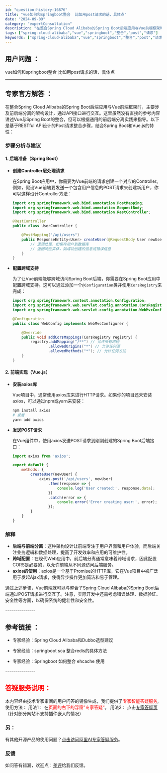 ```yaml
---
id: "question-history-16876"
title: "vue如何和springboot整合  比如用post请求的话，具体点"
date: "2024-09-09"
category: "expertConsultation"
description: "在整合Spring Cloud Alibaba的Spring Boot后端应用与Vue前端框架时，主要涉及前后端分离的架构设计，通过API接口进行交互。这里虽然没有直接的参考内容讲述Vue与Spring Boot的整合，但可以根据通用的前后端分离实践来指导。以下是基于RESTful API设计的Po"
tags: ["spring-cloud-alibaba","vue","springboot","整合","post","请求"]
keywords: ["spring-cloud-alibaba","vue","springboot","整合","post","请求"]
---
```


## 用户问题 ： 
 vue如何和springboot整合  比如用post请求的话，具体点  

---------------
## 专家官方解答 ：

在整合Spring Cloud Alibaba的Spring Boot后端应用与Vue前端框架时，主要涉及前后端分离的架构设计，通过API接口进行交互。这里虽然没有直接的参考内容讲述Vue与Spring Boot的整合，但可以根据通用的前后端分离实践来指导。以下是基于RESTful API设计的Post请求整合步骤，结合Spring Boot和Vue.js的特性：

### 步骤分析与建议

#### 1. **后端准备（Spring Boot）**

- **创建Controller层处理请求**

  在Spring Boot应用中，你需要为Vue前端的请求创建一个对应的Controller。例如，假设Vue前端要发送一个包含用户信息的POST请求来创建新用户，你可以这样设计Controller方法：

  ```java
  import org.springframework.web.bind.annotation.PostMapping;
  import org.springframework.web.bind.annotation.RequestBody;
  import org.springframework.web.bind.annotation.RestController;

  @RestController
  public class UserController {

      @PostMapping("/api/users")
      public ResponseEntity<User> createUser(@RequestBody User newUser) {
          // 逻辑处理，如保存用户到数据库
          // 返回响应实体，如成功创建的信息或错误信息
      }
  }
  ```

- **配置跨域支持**

  为了让Vue前端能够跨域访问Spring Boot后端，你需要在Spring Boot应用中配置跨域支持。这可以通过添加一个`@Configuration`类并使用`CorsRegistry`来完成：

  ```java
  import org.springframework.context.annotation.Configuration;
  import org.springframework.web.servlet.config.annotation.CorsRegistry;
  import org.springframework.web.servlet.config.annotation.WebMvcConfigurer;

  @Configuration
  public class WebConfig implements WebMvcConfigurer {

      @Override
      public void addCorsMappings(CorsRegistry registry) {
          registry.addMapping("/**") // 允许所有路径
                  .allowedOrigins("*") // 允许任何源
                  .allowedMethods("*"); // 允许任何方法
      }
  }
  ```

#### 2. **前端实现（Vue.js）**

- **安装axios库**

  Vue项目中，通常使用axios库来进行HTTP请求。如果你的项目还未安装axios，可以通过npm或yarn来安装：

  ```bash
  npm install axios
  # 或者
  yarn add axios
  ```

- **发送POST请求**

  在Vue组件中，使用axios发送POST请求到刚刚创建的Spring Boot后端接口：

  ```javascript
  import axios from 'axios';

  export default {
      methods: {
          createUser(newUser) {
              axios.post('/api/users', newUser)
                  .then(response => {
                      console.log('User created:', response.data);
                  })
                  .catch(error => {
                      console.error('Error creating user:', error);
                  });
          }
      }
  }
  ```

### 解释

- **后端与前端分离**：这种架构设计让前端专注于用户界面和用户体验，而后端关注业务逻辑和数据处理，提高了开发效率和应用的可维护性。
- **跨域配置**：在现代Web应用中，前后端分离通常意味着跨域请求，因此配置CORS是必要的，以允许前端从不同源访问后端服务。
- **axios的使用**：axios是一个基于Promise的HTTP库，它在Vue项目中被广泛用于发起Ajax请求，使得异步操作更加简洁和易于管理。

通过上述步骤，Vue前端就可以与整合了Spring Cloud Alibaba的Spring Boot后端通过POST请求进行交互了。注意，实际开发中还需考虑错误处理、数据验证、安全性等方面，以确保系统的健壮性和安全性。


<font color="#949494">---------------</font> 


## 参考链接 ：

* 专家经验：Spring Cloud Alibaba和Dubbo选型建议 
 
 * 专家经验：springboot sca 整合redis的具体方法 
 
 * 专家经验：Springboot 如何整合 ehcache 使用 


 <font color="#949494">---------------</font> 
 


## <font color="#FF0000">答疑服务说明：</font> 

本内容经由技术专家审阅的用户问答的镜像生成，我们提供了<font color="#FF0000">专家智能答疑服务</font>,使用方法：
用法1： 在<font color="#FF0000">页面的右下的浮窗”专家答疑“</font>。
用法2： 点击[专家答疑页](https://answer.opensource.alibaba.com/docs/intro)（针对部分网站不支持插件嵌入的情况）
### 另：


有其他开源产品的使用问题？[点击访问阿里AI专家答疑服务](https://answer.opensource.alibaba.com/docs/intro)。
### 反馈
如问答有错漏，欢迎点：[差评](https://ai.nacos.io/user/feedbackByEnhancerGradePOJOID?enhancerGradePOJOId=16895)给我们反馈。
